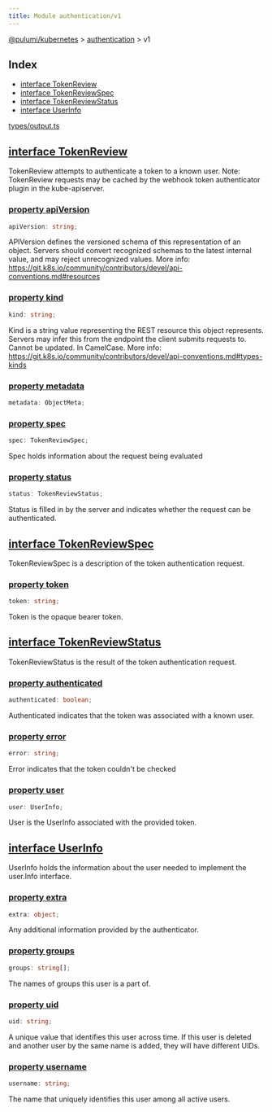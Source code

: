 ```yaml
---
title: Module authentication/v1
---
```


<a href="../../index.html">@pulumi/kubernetes</a> &gt; <a href="../index.html">authentication</a> &gt; v1

<h2 class="pdoc-module-header">Index</h2>

* <a href="#TokenReview">interface TokenReview</a>
* <a href="#TokenReviewSpec">interface TokenReviewSpec</a>
* <a href="#TokenReviewStatus">interface TokenReviewStatus</a>
* <a href="#UserInfo">interface UserInfo</a>

<a href="/types/output.ts">types/output.ts</a> 


<h2 class="pdoc-module-header" id="TokenReview">
<a class="pdoc-member-name" href="https://github.com/pulumi/pulumi-kubernetes/blob/master/pack/nodejs/types/output.ts#L3878">interface TokenReview</a>
</h2>

TokenReview attempts to authenticate a token to a known user. Note: TokenReview requests may
be cached by the webhook token authenticator plugin in the kube-apiserver.

<h3 class="pdoc-member-header">
<a class="pdoc-child-name" href="https://github.com/pulumi/pulumi-kubernetes/blob/master/pack/nodejs/types/output.ts#L3885">property apiVersion</a>
</h3>

```typescript
apiVersion: string;
```


APIVersion defines the versioned schema of this representation of an object. Servers should
convert recognized schemas to the latest internal value, and may reject unrecognized
values. More info:
https://git.k8s.io/community/contributors/devel/api-conventions.md#resources

<h3 class="pdoc-member-header">
<a class="pdoc-child-name" href="https://github.com/pulumi/pulumi-kubernetes/blob/master/pack/nodejs/types/output.ts#L3893">property kind</a>
</h3>

```typescript
kind: string;
```


Kind is a string value representing the REST resource this object represents. Servers may
infer this from the endpoint the client submits requests to. Cannot be updated. In
CamelCase. More info:
https://git.k8s.io/community/contributors/devel/api-conventions.md#types-kinds

<h3 class="pdoc-member-header">
<a class="pdoc-child-name" href="https://github.com/pulumi/pulumi-kubernetes/blob/master/pack/nodejs/types/output.ts#L3896">property metadata</a>
</h3>

```typescript
metadata: ObjectMeta;
```

<h3 class="pdoc-member-header">
<a class="pdoc-child-name" href="https://github.com/pulumi/pulumi-kubernetes/blob/master/pack/nodejs/types/output.ts#L3901">property spec</a>
</h3>

```typescript
spec: TokenReviewSpec;
```


Spec holds information about the request being evaluated

<h3 class="pdoc-member-header">
<a class="pdoc-child-name" href="https://github.com/pulumi/pulumi-kubernetes/blob/master/pack/nodejs/types/output.ts#L3906">property status</a>
</h3>

```typescript
status: TokenReviewStatus;
```


Status is filled in by the server and indicates whether the request can be authenticated.

<h2 class="pdoc-module-header" id="TokenReviewSpec">
<a class="pdoc-member-name" href="https://github.com/pulumi/pulumi-kubernetes/blob/master/pack/nodejs/types/output.ts#L3913">interface TokenReviewSpec</a>
</h2>

TokenReviewSpec is a description of the token authentication request.

<h3 class="pdoc-member-header">
<a class="pdoc-child-name" href="https://github.com/pulumi/pulumi-kubernetes/blob/master/pack/nodejs/types/output.ts#L3917">property token</a>
</h3>

```typescript
token: string;
```


Token is the opaque bearer token.

<h2 class="pdoc-module-header" id="TokenReviewStatus">
<a class="pdoc-member-name" href="https://github.com/pulumi/pulumi-kubernetes/blob/master/pack/nodejs/types/output.ts#L3924">interface TokenReviewStatus</a>
</h2>

TokenReviewStatus is the result of the token authentication request.

<h3 class="pdoc-member-header">
<a class="pdoc-child-name" href="https://github.com/pulumi/pulumi-kubernetes/blob/master/pack/nodejs/types/output.ts#L3928">property authenticated</a>
</h3>

```typescript
authenticated: boolean;
```


Authenticated indicates that the token was associated with a known user.

<h3 class="pdoc-member-header">
<a class="pdoc-child-name" href="https://github.com/pulumi/pulumi-kubernetes/blob/master/pack/nodejs/types/output.ts#L3933">property error</a>
</h3>

```typescript
error: string;
```


Error indicates that the token couldn't be checked

<h3 class="pdoc-member-header">
<a class="pdoc-child-name" href="https://github.com/pulumi/pulumi-kubernetes/blob/master/pack/nodejs/types/output.ts#L3938">property user</a>
</h3>

```typescript
user: UserInfo;
```


User is the UserInfo associated with the provided token.

<h2 class="pdoc-module-header" id="UserInfo">
<a class="pdoc-member-name" href="https://github.com/pulumi/pulumi-kubernetes/blob/master/pack/nodejs/types/output.ts#L3945">interface UserInfo</a>
</h2>

UserInfo holds the information about the user needed to implement the user.Info interface.

<h3 class="pdoc-member-header">
<a class="pdoc-child-name" href="https://github.com/pulumi/pulumi-kubernetes/blob/master/pack/nodejs/types/output.ts#L3949">property extra</a>
</h3>

```typescript
extra: object;
```


Any additional information provided by the authenticator.

<h3 class="pdoc-member-header">
<a class="pdoc-child-name" href="https://github.com/pulumi/pulumi-kubernetes/blob/master/pack/nodejs/types/output.ts#L3954">property groups</a>
</h3>

```typescript
groups: string[];
```


The names of groups this user is a part of.

<h3 class="pdoc-member-header">
<a class="pdoc-child-name" href="https://github.com/pulumi/pulumi-kubernetes/blob/master/pack/nodejs/types/output.ts#L3960">property uid</a>
</h3>

```typescript
uid: string;
```


A unique value that identifies this user across time. If this user is deleted and another
user by the same name is added, they will have different UIDs.

<h3 class="pdoc-member-header">
<a class="pdoc-child-name" href="https://github.com/pulumi/pulumi-kubernetes/blob/master/pack/nodejs/types/output.ts#L3965">property username</a>
</h3>

```typescript
username: string;
```


The name that uniquely identifies this user among all active users.

